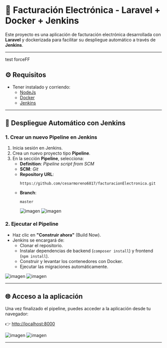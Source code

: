 # 🧾 Facturación Electrónica - Laravel + Docker + Jenkins

Este proyecto es una aplicación de facturación electrónica desarrollada con **Laravel** y dockerizada para facilitar su despliegue automático a través de **Jenkins**.

---
test forceFF


## ⚙️ Requisitos

- Tener instalado y corriendo:
  - [NodeJs](https://nodejs.org/en/download)
  - [Docker](https://www.docker.com/products/docker-desktop)
  - [Jenkins](https://www.jenkins.io/)

---

## 🚀 Despliegue Automático con Jenkins

### 1. Crear un nuevo Pipeline en Jenkins

1. Inicia sesión en Jenkins.
2. Crea un nuevo proyecto tipo **Pipeline**.
3. En la sección **Pipeline**, selecciona:
   - **Definition**: *Pipeline script from SCM*
   - **SCM**: *Git*
   - **Repository URL**:  
     ```
     https://github.com/cesarmoreno6817/facturacionElectronica.git
     ```
   - **Branch**:  
     ```
     master
     ```
     ![imagen](https://github.com/user-attachments/assets/a950f697-9845-4cfc-837c-f338ebdb6e51)
     ![imagen](https://github.com/user-attachments/assets/48c76d2b-b2df-4582-85b1-6e712a2770df)

### 2. Ejecutar el Pipeline

- Haz clic en **"Construir ahora"** (Build Now).
- Jenkins se encargará de:
  - Clonar el repositorio.
  - Instalar dependencias de backend (`composer install`) y frontend (`npm install`).
  - Construir y levantar los contenedores con Docker.
  - Ejecutar las migraciones automáticamente.

![imagen](https://github.com/user-attachments/assets/587effc4-e9bb-4f13-92f2-3bb85b102783)
![imagen](https://github.com/user-attachments/assets/4c3176df-bb7e-425c-81d8-3aac3b37390c)

---

## 🌐 Acceso a la aplicación

Una vez finalizado el pipeline, puedes acceder a la aplicación desde tu navegador:

👉 [http://localhost:8000](http://localhost:8000)

![imagen](https://github.com/user-attachments/assets/1b2cbd72-634f-4bac-a4aa-2accf29f36ea)
![imagen](https://github.com/user-attachments/assets/87b1b2a3-b57c-4d52-ae0f-3961b0bd5470)


---
